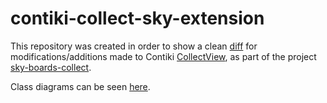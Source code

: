 # contiki-collect-sky-extension

This repository was created in order to show a clean [diff](https://github.com/ediazal/contiki-collect-sky-extension/commit/e63a3ea7812760769a4623f2984446509e3c4c36) for modifications/additions made to Contiki [CollectView](https://github.com/contiki-os/contiki/tree/master/tools/collect-view), as part of the project [sky-boards-collect](https://github.com/ediazal/sky-boards-collect).

Class diagrams can be seen [here]().
